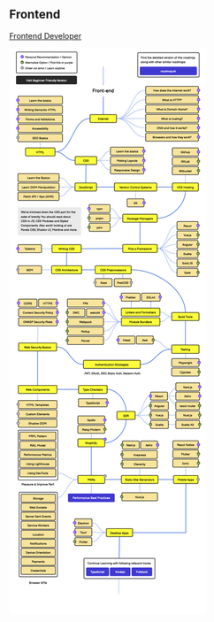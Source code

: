 ## Frontend

[Frontend Developer](https://roadmap.sh/frontend)

![frontend](../images/roadmap-frontend.png)
